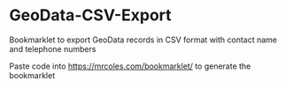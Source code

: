 # GeoData-CSV-Export
Bookmarklet to export GeoData records in CSV format with contact name and telephone numbers

Paste code into https://mrcoles.com/bookmarklet/ to generate the bookmarklet
